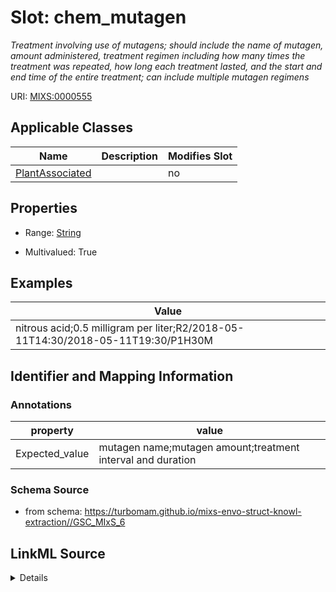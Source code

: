 # Slot: chem_mutagen


_Treatment involving use of mutagens; should include the name of mutagen, amount administered, treatment regimen including how many times the treatment was repeated, how long each treatment lasted, and the start and end time of the entire treatment; can include multiple mutagen regimens_



URI: [MIXS:0000555](https://w3id.org/mixs/0000555)



<!-- no inheritance hierarchy -->




## Applicable Classes

| Name | Description | Modifies Slot |
| --- | --- | --- |
[PlantAssociated](PlantAssociated.md) |  |  no  |







## Properties

* Range: [String](String.md)

* Multivalued: True






## Examples

| Value |
| --- |
| nitrous acid;0.5 milligram per liter;R2/2018-05-11T14:30/2018-05-11T19:30/P1H30M |

## Identifier and Mapping Information





### Annotations

| property | value |
| --- | --- |
| Expected_value | mutagen name;mutagen amount;treatment interval and duration || Preferred_unit | milligram per liter |



### Schema Source


* from schema: https://turbomam.github.io/mixs-envo-struct-knowl-extraction//GSC_MIxS_6




## LinkML Source

<details>
```yaml
name: chem_mutagen
annotations:
  Expected_value:
    tag: Expected_value
    value: mutagen name;mutagen amount;treatment interval and duration
  Preferred_unit:
    tag: Preferred_unit
    value: milligram per liter
description: Treatment involving use of mutagens; should include the name of mutagen,
  amount administered, treatment regimen including how many times the treatment was
  repeated, how long each treatment lasted, and the start and end time of the entire
  treatment; can include multiple mutagen regimens
title: chemical mutagen
examples:
- value: nitrous acid;0.5 milligram per liter;R2/2018-05-11T14:30/2018-05-11T19:30/P1H30M
from_schema: https://turbomam.github.io/mixs-envo-struct-knowl-extraction//GSC_MIxS_6
rank: 1000
string_serialization: '{text};{float} {unit};{Rn/start_time/end_time/duration}'
slot_uri: MIXS:0000555
multivalued: true
alias: chem_mutagen
domain_of:
- PlantAssociated
range: string
required: false
recommended: false

```
</details>